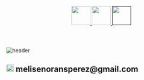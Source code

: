 
<header>
  <a href="https://www.instagram.com/_._melina_._._">
  <img height="50" src="https://cdn2.iconfinder.com/data/icons/social-icons-33/128/Instagram-1024.png" />
</a>
  <a href="https://www.linkedin.com/in/melina-senorans-perez/">
  <img height="50" src="https://cdn4.iconfinder.com/data/icons/social-media-logos-6/512/56-linkedin-1024.png" />
</a>
    <a href="">
  <img height="50" src="https://cdn4.iconfinder.com/data/icons/social-media-black-white-2/1227/X-1024.png" />
</a>
</header>

![header](https://capsule-render.vercel.app/api?type=waving&color=0:380b58,100:d372d3&height=300&section=header&text=Let's%20connect%20and%20have%20a%20chat&fontSize=50&fontColor=f6d9f6&desc=melisen)


<h2 class="email"> <span><img height="20" src="https://cdn4.iconfinder.com/data/icons/social-media-logos-6/512/112-gmail_email_mail-1024.png" /> </span> melisenoransperez@gmail.com </h2>


<!--
**melisen/melisen** is a ✨ _special_ ✨ repository because its `README.md` (this file) appears on your GitHub profile.

Here are some ideas to get you started:

- 🔭 I’m currently working on ...
- 🌱 I’m currently learning ...
- 👯 I’m looking to collaborate on ...
- 🤔 I’m looking for help with ...
- 💬 Ask me about ...
- 📫 How to reach me: ...
- 😄 Pronouns: ...
- ⚡ Fun fact: ...
-->
